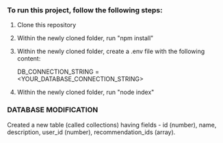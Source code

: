 ### To run this project, follow the following steps:

1. Clone this repository
2. Within the newly cloned folder, run "npm install"
3. Within the newly cloned folder, create a .env file with the following content:

   DB_CONNECTION_STRING = <YOUR_DATABASE_CONNECTION_STRING>
4. Within the newly cloned folder, run "node index"

### DATABASE MODIFICATION

Created a new table (called collections) having fields - id (number), name, description, user_id (number), recommendation_ids (array).
